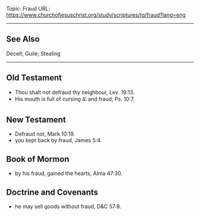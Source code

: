 Topic: Fraud
URL: https://www.churchofjesuschrist.org/study/scriptures/tg/fraud?lang=eng

---

## See Also

Deceit; Guile; Stealing

---

## Old Testament

- Thou shalt not defraud thy neighbour, Lev. 19:13.
- His mouth is full of cursing â¦ and fraud, Ps. 10:7.

## New Testament

- Defraud not, Mark 10:19.
- you kept back by fraud, James 5:4.

## Book of Mormon

- by his fraud, gained the hearts, Alma 47:30.

## Doctrine and Covenants

- he may sell goods without fraud, D&C 57:8.

